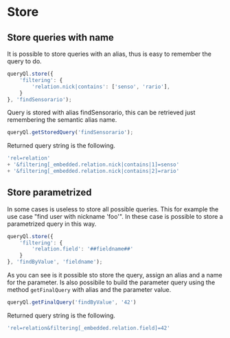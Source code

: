 # Store

## Store queries with name

It is possible to store queries with an alias, thus is easy to remember the
query to do.

```javascript
queryQl.store({
    'filtering': {
        'relation.nick|contains': ['senso', 'rario'],
    }
}, 'findSensorario');
```

Query is stored with alias findSensorario, this can be retrieved just
remembering the semantic alias name.

```javascript
queryQl.getStoredQuery('findSensorario');
```

Returned query string is the following.

```javascript
'rel=relation'
+ '&filtering[_embedded.relation.nick|contains|1]=senso'
+ '&filtering[_embedded.relation.nick|contains|2]=rario'
```

## Store parametrized

In some cases is useless to store all possible queries. This for example the use
case "find user with nickname 'foo'". In these case is possible to store a
parametrized query in this way.

```javascript
queryQl.store({
    'filtering': {
        'relation.field': '##fieldname##'
    }
}, 'findByValue', 'fieldname');
```
As you can see is it possible sto store the query, assign an alias and a name
for the parameter. Is also possibile to build the parameter query using the
method `getFinalQuery` with alias and the parameter value.

```javascript
queryQl.getFinalQuery('findByValue', '42')
```

Returned query string is the following.

```javascript
'rel=relation&filtering[_embedded.relation.field]=42'
```
